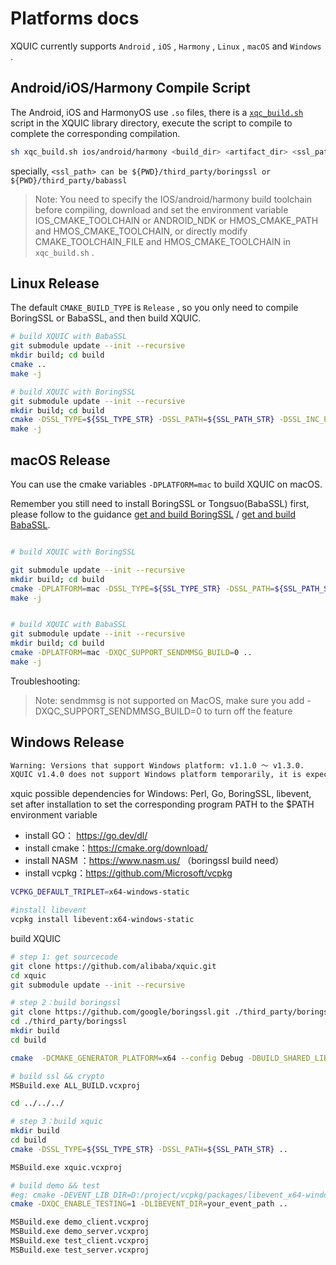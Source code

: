 # Platforms docs

XQUIC currently supports `Android` , `iOS` , `Harmony` , `Linux` , `macOS` and `Windows` .

## Android/iOS/Harmony Compile Script

The Android, iOS and HarmonyOS use `.so` files, there is a [ `xqc_build.sh` ](../xqc_build.sh) script in the XQUIC library directory, execute the script to compile to complete the corresponding compilation.

```bash
sh xqc_build.sh ios/android/harmony <build_dir> <artifact_dir> <ssl_path>
```
specially, `<ssl_path> can be ${PWD}/third_party/boringssl or ${PWD}/third_party/babassl`

> Note: You need to specify the IOS/android/harmony build toolchain before compiling, download and set the environment variable IOS_CMAKE_TOOLCHAIN or ANDROID_NDK or HMOS_CMAKE_PATH and HMOS_CMAKE_TOOLCHAIN, or directly modify CMAKE_TOOLCHAIN_FILE and HMOS_CMAKE_TOOLCHAIN in `xqc_build.sh` .

## Linux Release

The default `CMAKE_BUILD_TYPE` is `Release` , so you only need to compile BoringSSL or BabaSSL, and then build XQUIC.

```bash
# build XQUIC with BabaSSL
git submodule update --init --recursive
mkdir build; cd build
cmake ..
make -j

# build XQUIC with BoringSSL
git submodule update --init --recursive
mkdir build; cd build
cmake -DSSL_TYPE=${SSL_TYPE_STR} -DSSL_PATH=${SSL_PATH_STR} -DSSL_INC_PATH=${SSL_INC_PATH_STR} -DSSL_LIB_PATH=${SSL_LIB_PATH_STR} ..
make -j
```

## macOS Release

You can use the cmake variables `-DPLATFORM=mac` to build XQUIC on macOS.

Remember you still need to install BoringSSL or Tongsuo(BabaSSL) first, please follow to the guidance [get and build BoringSSL](https://github.com/alibaba/xquic#build-with-boringssl) / [get and build BabaSSL](https://github.com/alibaba/xquic#build-with-babassl).

```bash

# build XQUIC with BoringSSL

git submodule update --init --recursive
mkdir build; cd build
cmake -DPLATFORM=mac -DSSL_TYPE=${SSL_TYPE_STR} -DSSL_PATH=${SSL_PATH_STR} -DSSL_INC_PATH=${SSL_INC_PATH_STR} -DSSL_LIB_PATH=${SSL_LIB_PATH_STR} -DXQC_SUPPORT_SENDMMSG_BUILD=0 ..
make -j


# build XQUIC with BabaSSL
git submodule update --init --recursive
mkdir build; cd build
cmake -DPLATFORM=mac -DXQC_SUPPORT_SENDMMSG_BUILD=0 ..
make -j

```

Troubleshooting:
> Note: sendmmsg is not supported on MacOS, make sure you add -DXQC\_SUPPORT\_SENDMMSG\_BUILD=0 to turn off the feature 

## Windows Release

```bash
Warning: Versions that support Windows platform: v1.1.0 ～ v1.3.0.
XQUIC v1.4.0 does not support Windows platform temporarily, it is expected to restore in v1.5.0.
```

xquic possible dependencies for Windows: Perl, Go, BoringSSL, libevent, set after installation to set the corresponding program PATH to the $PATH environment variable

* install GO： https://go.dev/dl/
* install cmake：https://cmake.org/download/
* install NASM ：https://www.nasm.us/ （boringssl build need）
* install vcpkg：https://github.com/Microsoft/vcpkg

```bash
VCPKG_DEFAULT_TRIPLET=x64-windows-static

#install libevent
vcpkg install libevent:x64-windows-static
```

build XQUIC

```bash
# step 1: get sourcecode
git clone https://github.com/alibaba/xquic.git
cd xquic
git submodule update --init --recursive

# step 2：build boringssl
git clone https://github.com/google/boringssl.git ./third_party/boringssl
cd ./third_party/boringssl
mkdir build
cd build

cmake  -DCMAKE_GENERATOR_PLATFORM=x64 --config Debug -DBUILD_SHARED_LIBS=0 -DCMAKE_C_FLAGS="-fPIC" -DCMAKE_CXX_FLAGS="-fPIC" ..

# build ssl && crypto
MSBuild.exe ALL_BUILD.vcxproj

cd ../../../

# step 3：build xquic
mkdir build
cd build
cmake -DSSL_TYPE=${SSL_TYPE_STR} -DSSL_PATH=${SSL_PATH_STR} ..

MSBuild.exe xquic.vcxproj

# build demo && test
#eg: cmake -DEVENT_LIB_DIR=D:/project/vcpkg/packages/libevent_x64-windows-static ..
cmake -DXQC_ENABLE_TESTING=1 -DLIBEVENT_DIR=your_event_path ..

MSBuild.exe demo_client.vcxproj
MSBuild.exe demo_server.vcxproj
MSBuild.exe test_client.vcxproj
MSBuild.exe test_server.vcxproj
```
